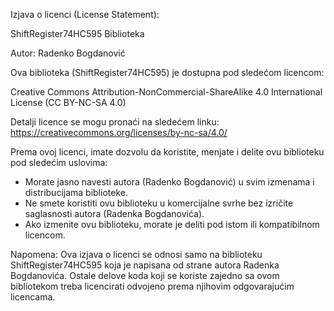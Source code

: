 Izjava o licenci (License Statement):

ShiftRegister74HC595 Biblioteka

Autor: Radenko Bogdanović

Ova biblioteka (ShiftRegister74HC595) je dostupna pod sledećom licencom:

Creative Commons Attribution-NonCommercial-ShareAlike 4.0 International License (CC BY-NC-SA 4.0)

Detalji licence se mogu pronaći na sledećem linku: https://creativecommons.org/licenses/by-nc-sa/4.0/

Prema ovoj licenci, imate dozvolu da koristite, menjate i delite ovu biblioteku pod sledećim uslovima:

- Morate jasno navesti autora (Radenko Bogdanović) u svim izmenama i distribucijama biblioteke.
- Ne smete koristiti ovu biblioteku u komercijalne svrhe bez izričite saglasnosti autora (Radenka Bogdanovića).
- Ako izmenite ovu biblioteku, morate je deliti pod istom ili kompatibilnom licencom.

Napomena: Ova izjava o licenci se odnosi samo na biblioteku ShiftRegister74HC595 koja je napisana od strane autora Radenka Bogdanovića. Ostale delove koda koji se koriste zajedno sa ovom bibliotekom treba licencirati odvojeno prema njihovim odgovarajućim licencama.
